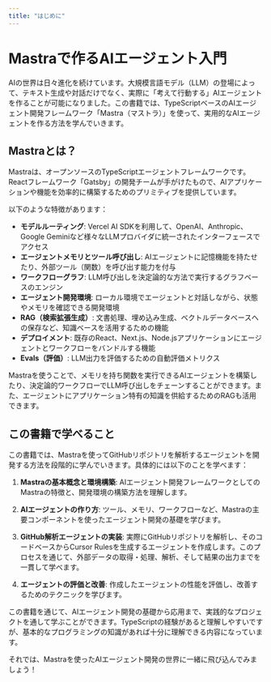 ```yaml
---
title: "はじめに"
---
```


# Mastraで作るAIエージェント入門

AIの世界は日々進化を続けています。大規模言語モデル（LLM）の登場によって、テキスト生成や対話だけでなく、実際に「考えて行動する」AIエージェントを作ることが可能になりました。この書籍では、TypeScriptベースのAIエージェント開発フレームワーク「Mastra（マストラ）」を使って、実用的なAIエージェントを作る方法を学んでいきます。

## Mastraとは？

Mastraは、オープンソースのTypeScriptエージェントフレームワークです。Reactフレームワーク「Gatsby」の開発チームが手がけたもので、AIアプリケーションや機能を効率的に構築するためのプリミティブを提供しています。

以下のような特徴があります：

- **モデルルーティング**: Vercel AI SDKを利用して、OpenAI、Anthropic、Google Geminiなど様々なLLMプロバイダに統一されたインターフェースでアクセス
- **エージェントメモリとツール呼び出し**: AIエージェントに記憶機能を持たせたり、外部ツール（関数）を呼び出す能力を付与
- **ワークフローグラフ**: LLM呼び出しを決定論的な方法で実行するグラフベースのエンジン
- **エージェント開発環境**: ローカル環境でエージェントと対話しながら、状態やメモリを確認できる開発環境
- **RAG（検索拡張生成）**: 文書処理、埋め込み生成、ベクトルデータベースへの保存など、知識ベースを活用するための機能
- **デプロイメント**: 既存のReact、Next.js、Node.jsアプリケーションにエージェントとワークフローをバンドルする機能
- **Evals（評価）**: LLM出力を評価するための自動評価メトリクス

Mastraを使うことで、メモリを持ち関数を実行できるAIエージェントを構築したり、決定論的ワークフローでLLM呼び出しをチェーンすることができます。また、エージェントにアプリケーション特有の知識を供給するためのRAGも活用できます。

## この書籍で学べること

この書籍では、Mastraを使ってGitHubリポジトリを解析するエージェントを開発する方法を段階的に学んでいきます。具体的には以下のことを学べます：

1. **Mastraの基本概念と環境構築**: AIエージェント開発フレームワークとしてのMastraの特徴と、開発環境の構築方法を理解します。

2. **AIエージェントの作り方**: ツール、メモリ、ワークフローなど、Mastraの主要コンポーネントを使ったエージェント開発の基礎を学びます。

3. **GitHub解析エージェントの実装**: 実際にGitHubリポジトリを解析し、そのコードベースからCursor Rulesを生成するエージェントを作成します。このプロセスを通じて、外部データの取得・処理、解析、そして結果の出力までを一貫して学べます。

4. **エージェントの評価と改善**: 作成したエージェントの性能を評価し、改善するためのテクニックを学びます。

この書籍を通じて、AIエージェント開発の基礎から応用まで、実践的なプロジェクトを通して学ぶことができます。TypeScriptの経験があると理解しやすいですが、基本的なプログラミングの知識があれば十分に理解できる内容になっています。

それでは、Mastraを使ったAIエージェント開発の世界に一緒に飛び込んでみましょう！ 
